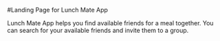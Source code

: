 #Landing Page for Lunch Mate App

Lunch Mate App helps you find available friends for a meal together. You can search for your available friends and invite them to a group.